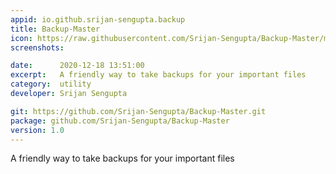 ```yaml
---
appid: io.github.srijan-sengupta.backup
title: Backup-Master
icon: https://raw.githubusercontent.com/Srijan-Sengupta/Backup-Master/master/Icon.png
screenshots:

date:      2020-12-18 13:51:00
excerpt:   A friendly way to take backups for your important files
category:  utility
developer: Srijan Sengupta

git: https://github.com/Srijan-Sengupta/Backup-Master.git
package: github.com/Srijan-Sengupta/Backup-Master
version: 1.0
---
```


A friendly way to take backups for your important files


